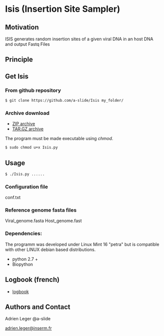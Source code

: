 # Isis (Insertion Site Sampler)

## Motivation

ISIS generates random insertion sites of a given viral DNA in an host DNA and output Fastq Files

## Principle


## Get Isis

### From github repository 
``` bash
$ git clone https://github.com/a-slide/Isis my_folder/
```

### Archive download
* [ZIP archive](https://github.com/a-slide/Isis/archive/master.zip)
* [TAR.GZ archive](https://github.com/a-slide/Isis/tarball/master)

The program must be made executable using *chmod*.
``` bash
$ sudo chmod u+x Isis.py
```

## Usage
``` bash
$ ./Isis.py ......
```

### Configuration file
conf.txt

### Reference genome fasta files

Viral_genome.fasta
Host_genome.fast

### Dependencies:

The programm was developed under Linux Mint 16 "petra" but is compatible with other LINUX debian based distributions.
* python 2.7 +
* Biopython

## Logbook (french)
* [logbook](http://nbviewer.ipython.org/github/a-slide/Isis/blob/master/doc/Logbook.ipynb)

## Authors and Contact
Adrien Leger @a-slide

adrien.leger@inserm.fr

